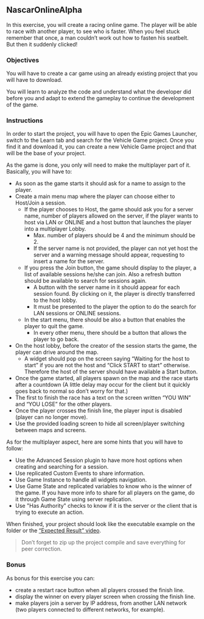 ## NascarOnlineAlpha

In this exercise, you will create a racing online game. The player will be able to race with another player, to see who is faster. When you feel stuck remember that once, a man couldn’t work out how to fasten his seatbelt. But then it suddenly clicked!

### Objectives

You will have to create a car game using an already existing project that you will have to download.

You will learn to analyze the code and understand what the developer did before you and adapt to extend the gameplay to continue the development of the game.

### Instructions

In order to start the project, you will have to open the Epic Games Launcher, switch to the Learn tab and search for the Vehicle Game project. Once you find it and download it, you can create a new Vehicle Game project and that will be the base of your project.

As the game is done, you only will need to make the multiplayer part of it. Basically, you will have to:

- As soon as the game starts it should ask for a name to assign to the player.
- Create a main menu map where the player can choose either to Host/Join a session.
  - If the player chooses to Host, the game should ask you for a server name, number of players allowed on the server, if the player wants to host via LAN or ONLINE and a host button that launches the player into a multiplayer Lobby.
    - Max. number of players should be 4 and the minimum should be 2.
    - If the server name is not provided, the player can not yet host the server and a warning message should appear, requesting to insert a name for the server.
  - If you press the Join button, the game should display to the player, a list of available sessions he/she can join. Also a refresh button should be available to search for sessions again.
    - A button with the server name in it should appear for each session found. By clicking on it, the player is directly transferred to the host lobby.
    - It must be presented to the player the option to do the search for LAN sessions or ONLINE sessions.
  - In the start menu, there should be also a button that enables the player to quit the game.
    - In every other menu, there should be a button that allows the player to go back.
- On the host lobby, before the creator of the session starts the game, the player can drive around the map.
  - A widget should pop on the screen saying “Waiting for the host to start” if you are not the host and “Click START to start” otherwise. Therefore the host of the server should have available a Start button.
- Once the game started, all players spawn on the map and the race starts after a countdown (A little delay may occur for the client but it quickly goes back to normal so don’t worry for that.)
- The first to finish the race has a text on the screen written “YOU WIN” and “YOU LOSE” for the other players.
- Once the player crosses the finish line, the player input is disabled (player can no longer move).
- Use the provided loading screen to hide all screen/player switching between maps and screens.

As for the multiplayer aspect, here are some hints that you will have to follow:

- Use the Advanced Session plugin to have more host options when creating and searching for a session.
- Use replicated Custom Events to share information.
- Use Game Instance to handle all widgets navigation.
- Use Game State and replicated variables to know who is the winner of the game. If you have more info to share for all players on the game, do it through Game State using server replication.
- Use "Has Authority" checks to know if it is the server or the client that is trying to execute an action.

When finished, your project should look like the executable example on the folder or the [“Expected Result” video](https://youtu.be/s56rio0bw0U).

> Don’t forget to zip up the project compile and save everything for peer correction.

### Bonus

As bonus for this exercise you can:

- create a restart race button when all players crossed the finish line.
- display the winner on every player screen when crossing the finish line.
- make players join a server by IP address, from another LAN network (two players connected to different networks, for example).
